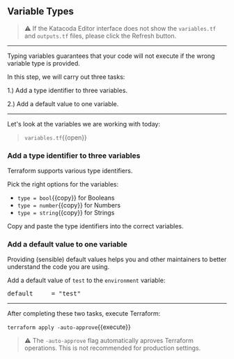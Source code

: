 ## Variable Types

> ⚠️ If the Katacoda Editor interface does not show the `variables.tf` and `outputs.tf` files, please click the <i class="fa fa-sync"></i> Refresh button.

---

Typing variables guarantees that your code will not execute if the wrong variable type is provided.

In this step, we will carry out three tasks:

1.) Add a type identifier to three variables.

2.) Add a default value to one variable.

---

Let's look at the variables we are working with today:

> `variables.tf`{{open}}

### Add a type identifier to three variables

Terraform supports various type identifiers.

Pick the right options for the variables:

* `type = bool`{{copy}} for Booleans
* `type = number`{{copy}} for Numbers
* `type = string`{{copy}} for Strings

Copy and paste the type identifiers into the correct variables.

### Add a default value to one variable

Providing (sensible) default values helps you and other maintainers to better understand the code you are using.

Add a default value of `test` to the `environment` variable:

<pre class="file" data-target="clipboard">default     = "test"</pre>

---

After completing these two tasks, execute Terraform:

`terraform apply -auto-approve`{{execute}}

> ⚠️ The `-auto-approve` flag automatically aproves Terraform operations. This is not recommended for production settings.
